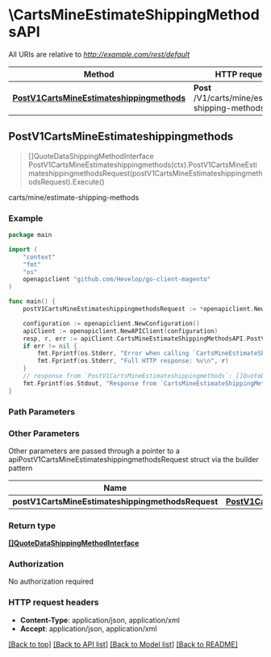 # \CartsMineEstimateShippingMethodsAPI

All URIs are relative to *http://example.com/rest/default*

Method | HTTP request | Description
------------- | ------------- | -------------
[**PostV1CartsMineEstimateshippingmethods**](CartsMineEstimateShippingMethodsAPI.md#PostV1CartsMineEstimateshippingmethods) | **Post** /V1/carts/mine/estimate-shipping-methods | carts/mine/estimate-shipping-methods



## PostV1CartsMineEstimateshippingmethods

> []QuoteDataShippingMethodInterface PostV1CartsMineEstimateshippingmethods(ctx).PostV1CartsMineEstimateshippingmethodsRequest(postV1CartsMineEstimateshippingmethodsRequest).Execute()

carts/mine/estimate-shipping-methods



### Example

```go
package main

import (
	"context"
	"fmt"
	"os"
	openapiclient "github.com/Hevelop/go-client-magento"
)

func main() {
	postV1CartsMineEstimateshippingmethodsRequest := *openapiclient.NewPostV1CartsMineEstimateshippingmethodsRequest(*openapiclient.NewQuoteDataAddressInterface("Region_example", int32(123), "RegionCode_example", "CountryId_example", []string{"Street_example"}, "Telephone_example", "Postcode_example", "City_example", "Firstname_example", "Lastname_example", "Email_example")) // PostV1CartsMineEstimateshippingmethodsRequest |  (optional)

	configuration := openapiclient.NewConfiguration()
	apiClient := openapiclient.NewAPIClient(configuration)
	resp, r, err := apiClient.CartsMineEstimateShippingMethodsAPI.PostV1CartsMineEstimateshippingmethods(context.Background()).PostV1CartsMineEstimateshippingmethodsRequest(postV1CartsMineEstimateshippingmethodsRequest).Execute()
	if err != nil {
		fmt.Fprintf(os.Stderr, "Error when calling `CartsMineEstimateShippingMethodsAPI.PostV1CartsMineEstimateshippingmethods``: %v\n", err)
		fmt.Fprintf(os.Stderr, "Full HTTP response: %v\n", r)
	}
	// response from `PostV1CartsMineEstimateshippingmethods`: []QuoteDataShippingMethodInterface
	fmt.Fprintf(os.Stdout, "Response from `CartsMineEstimateShippingMethodsAPI.PostV1CartsMineEstimateshippingmethods`: %v\n", resp)
}
```

### Path Parameters



### Other Parameters

Other parameters are passed through a pointer to a apiPostV1CartsMineEstimateshippingmethodsRequest struct via the builder pattern


Name | Type | Description  | Notes
------------- | ------------- | ------------- | -------------
 **postV1CartsMineEstimateshippingmethodsRequest** | [**PostV1CartsMineEstimateshippingmethodsRequest**](PostV1CartsMineEstimateshippingmethodsRequest.md) |  | 

### Return type

[**[]QuoteDataShippingMethodInterface**](QuoteDataShippingMethodInterface.md)

### Authorization

No authorization required

### HTTP request headers

- **Content-Type**: application/json, application/xml
- **Accept**: application/json, application/xml

[[Back to top]](#) [[Back to API list]](../README.md#documentation-for-api-endpoints)
[[Back to Model list]](../README.md#documentation-for-models)
[[Back to README]](../README.md)


